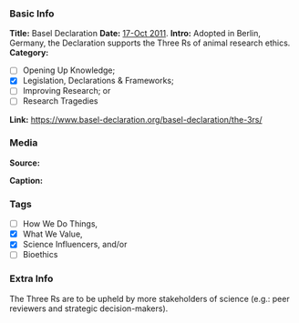 ### Basic Info

**Title:**
Basel Declaration
**Date:**
[17-Oct 2011](https://www.basel-declaration.org/basel-declaration/the-3rs/).
**Intro:**
Adopted in Berlin, Germany, the Declaration supports the Three Rs of animal research ethics.
**Category:** 

- [ ] Opening Up Knowledge;
- [x] Legislation, Declarations & Frameworks;
- [ ] Improving Research; or
- [ ] Research Tragedies

**Link:**
https://www.basel-declaration.org/basel-declaration/the-3rs/
### Media

**Source:** 

**Caption:** 

### Tags

- [ ] How We Do Things, 
- [x] What We Value, 
- [x] Science Influencers, and/or 
- [ ] Bioethics

### Extra Info

The Three Rs are to be upheld by more stakeholders of science (e.g.: peer reviewers and strategic decision-makers).
